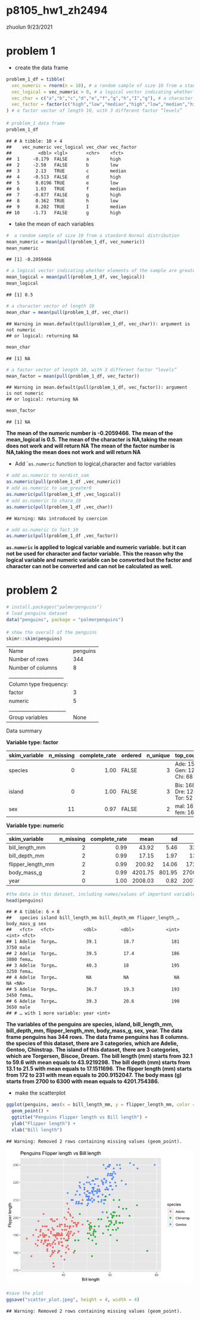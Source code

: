 p8105\_hw1\_zh2494
================
zhuolun
9/23/2021

# problem 1

-   create the data frame

``` r
problem_1_df = tibble(
  vec_numeric = rnorm(n = 10), # a random sample of size 10 from a standard normal distrbution
  vec_logical = vec_numeric > 0, # a logical vector indicating whether elements of the sample are greater than 0
  vec_char = c("a","b","c","d","e","f","g","h","I","g"), # a character vector of length 10
  vec_factor = factor(c("high","low","median","high","low","median","high","low","median","high"))
) # a factor vector of length 10, with 3 different factor “levels”

# problem_1 data frame
problem_1_df 
```

    ## # A tibble: 10 × 4
    ##    vec_numeric vec_logical vec_char vec_factor
    ##          <dbl> <lgl>       <chr>    <fct>     
    ##  1     -0.179  FALSE       a        high      
    ##  2     -2.50   FALSE       b        low       
    ##  3      2.13   TRUE        c        median    
    ##  4     -0.513  FALSE       d        high      
    ##  5      0.0196 TRUE        e        low       
    ##  6      1.03   TRUE        f        median    
    ##  7     -0.877  FALSE       g        high      
    ##  8      0.362  TRUE        h        low       
    ##  9      0.202  TRUE        I        median    
    ## 10     -1.73   FALSE       g        high

-   take the mean of each variables

``` r
#  a random sample of size 10 from a standard Normal distribution
mean_numeric = mean(pull(problem_1_df, vec_numeric))
mean_numeric
```

    ## [1] -0.2059466

``` r
# a logical vector indicating whether elements of the sample are greater than 0
mean_logical = mean(pull(problem_1_df, vec_logical))
mean_logical
```

    ## [1] 0.5

``` r
# a character vector of length 10
mean_char = mean(pull(problem_1_df, vec_char))
```

    ## Warning in mean.default(pull(problem_1_df, vec_char)): argument is not numeric
    ## or logical: returning NA

``` r
mean_char
```

    ## [1] NA

``` r
# a factor vector of length 10, with 3 different factor “levels”
mean_factor = mean(pull(problem_1_df, vec_factor))
```

    ## Warning in mean.default(pull(problem_1_df, vec_factor)): argument is not numeric
    ## or logical: returning NA

``` r
mean_factor
```

    ## [1] NA

**The mean of the numeric number is -0.2059466.** **The mean of the
mean\_logical is 0.5.** **The mean of the character is NA,taking the
mean does not work and will return NA** **The mean of the factor number
is NA,taking the mean does not work and will return NA**

-   Add \``as.numeric` function to logical,character and factor
    variables

``` r
# add as.numeric to nordist_sam
as.numeric(pull(problem_1_df ,vec_numeric))
# add as.numeric to sam_greater0
as.numeric(pull(problem_1_df ,vec_logical))
# add as.numeric to chara_10
as.numeric(pull(problem_1_df ,vec_char))
```

    ## Warning: NAs introduced by coercion

``` r
# add as.numeric to fact_10
as.numeric(pull(problem_1_df ,vec_factor))
```

**`as.numeric` is applied to logical variable and numeric variable.**
**but it can not be used for character and factor variable.** **This the
reason why the logical variable and numeric variable can be**
**converted but the factor and character can not be converted and can
not be calculated as well.**

# problem 2

``` r
# install.packages("palmerpenguins")
# load penguins dataset 
data("penguins", package = "palmerpenguins")

# show the overall of the penguins
skimr::skim(penguins)
```

|                                                  |          |
|:-------------------------------------------------|:---------|
| Name                                             | penguins |
| Number of rows                                   | 344      |
| Number of columns                                | 8        |
| \_\_\_\_\_\_\_\_\_\_\_\_\_\_\_\_\_\_\_\_\_\_\_   |          |
| Column type frequency:                           |          |
| factor                                           | 3        |
| numeric                                          | 5        |
| \_\_\_\_\_\_\_\_\_\_\_\_\_\_\_\_\_\_\_\_\_\_\_\_ |          |
| Group variables                                  | None     |

Data summary

**Variable type: factor**

| skim\_variable | n\_missing | complete\_rate | ordered | n\_unique | top\_counts                 |
|:---------------|-----------:|---------------:|:--------|----------:|:----------------------------|
| species        |          0 |           1.00 | FALSE   |         3 | Ade: 152, Gen: 124, Chi: 68 |
| island         |          0 |           1.00 | FALSE   |         3 | Bis: 168, Dre: 124, Tor: 52 |
| sex            |         11 |           0.97 | FALSE   |         2 | mal: 168, fem: 165          |

**Variable type: numeric**

| skim\_variable      | n\_missing | complete\_rate |    mean |     sd |     p0 |     p25 |     p50 |    p75 |   p100 | hist  |
|:--------------------|-----------:|---------------:|--------:|-------:|-------:|--------:|--------:|-------:|-------:|:------|
| bill\_length\_mm    |          2 |           0.99 |   43.92 |   5.46 |   32.1 |   39.23 |   44.45 |   48.5 |   59.6 | ▃▇▇▆▁ |
| bill\_depth\_mm     |          2 |           0.99 |   17.15 |   1.97 |   13.1 |   15.60 |   17.30 |   18.7 |   21.5 | ▅▅▇▇▂ |
| flipper\_length\_mm |          2 |           0.99 |  200.92 |  14.06 |  172.0 |  190.00 |  197.00 |  213.0 |  231.0 | ▂▇▃▅▂ |
| body\_mass\_g       |          2 |           0.99 | 4201.75 | 801.95 | 2700.0 | 3550.00 | 4050.00 | 4750.0 | 6300.0 | ▃▇▆▃▂ |
| year                |          0 |           1.00 | 2008.03 |   0.82 | 2007.0 | 2007.00 | 2008.00 | 2009.0 | 2009.0 | ▇▁▇▁▇ |

``` r
#the data in this dataset, including names/values of important variables. 
head(penguins)
```

    ## # A tibble: 6 × 8
    ##   species island bill_length_mm bill_depth_mm flipper_length_… body_mass_g sex  
    ##   <fct>   <fct>           <dbl>         <dbl>            <int>       <int> <fct>
    ## 1 Adelie  Torge…           39.1          18.7              181        3750 male 
    ## 2 Adelie  Torge…           39.5          17.4              186        3800 fema…
    ## 3 Adelie  Torge…           40.3          18                195        3250 fema…
    ## 4 Adelie  Torge…           NA            NA                 NA          NA <NA> 
    ## 5 Adelie  Torge…           36.7          19.3              193        3450 fema…
    ## 6 Adelie  Torge…           39.3          20.6              190        3650 male 
    ## # … with 1 more variable: year <int>

**The variables of the penguins are species, island, bill\_length\_mm,
bill\_depth\_mm, flipper\_length\_mm, body\_mass\_g, sex, year.** **The
data frame penguins has 344 rows.** **The data frame penguins has 8
columns.** **the species of this dataset, there are 3 categories, which
are Adelie, Gentoo, Chinstrap.** **The island of this dataset, there are
3 categories, which are Torgersen, Biscoe, Dream.** **The bill length
(mm) starts from 32.1 to 59.6 with mean equals to 43.9219298.** **The
bill depth (mm) starts from 13.1 to 21.5 with mean equals to
17.1511696.** **The flipper length (mm) starts from 172 to 231 with mean
equals to 200.9152047.** **The body mass (g) starts from 2700 to 6300
with mean equals to 4201.754386.**

-   make the scatterplot

``` r
ggplot(penguins, aes(x = bill_length_mm, y = flipper_length_mm, color = species)) +
  geom_point() + 
  ggtitle("Penguins Flipper length vs Bill length") + 
  ylab("Flipper length") +
  xlab("Bill length")
```

    ## Warning: Removed 2 rows containing missing values (geom_point).

![](p8105_hw1_zh2494_files/figure-gfm/unnamed-chunk-5-1.png)<!-- -->

``` r
#save the plot
ggsave("scatter_plot.jpeg", height = 4, width = 4)
```

    ## Warning: Removed 2 rows containing missing values (geom_point).
